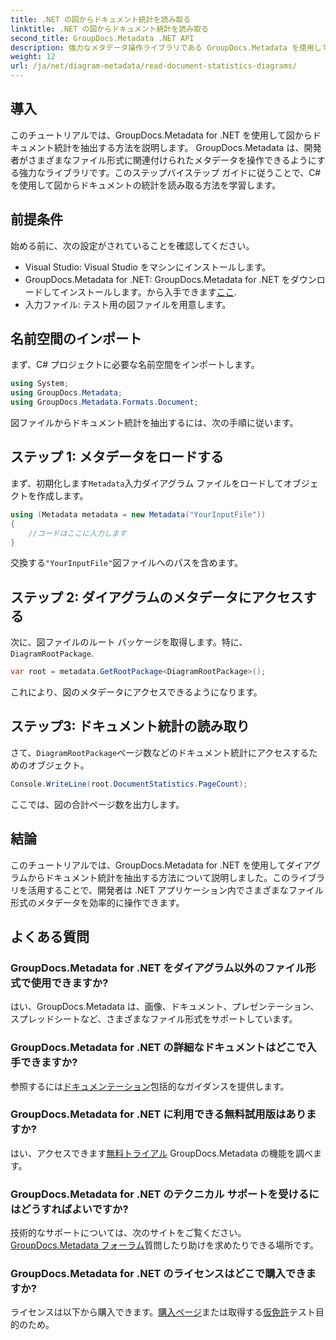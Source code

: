 ```yaml
---
title: .NET の図からドキュメント統計を読み取る
linktitle: .NET の図からドキュメント統計を読み取る
second_title: GroupDocs.Metadata .NET API
description: 強力なメタデータ操作ライブラリである GroupDocs.Metadata を使用して、.NET のダイアグラムからドキュメント統計を抽出する方法を学習します。
weight: 12
url: /ja/net/diagram-metadata/read-document-statistics-diagrams/
---
```

## 導入
このチュートリアルでは、GroupDocs.Metadata for .NET を使用して図からドキュメント統計を抽出する方法を説明します。 GroupDocs.Metadata は、開発者がさまざまなファイル形式に関連付けられたメタデータを操作できるようにする強力なライブラリです。このステップバイステップ ガイドに従うことで、C# を使用して図からドキュメントの統計を読み取る方法を学習します。
## 前提条件
始める前に、次の設定がされていることを確認してください。
- Visual Studio: Visual Studio をマシンにインストールします。
-  GroupDocs.Metadata for .NET: GroupDocs.Metadata for .NET をダウンロードしてインストールします。から入手できます[ここ](https://releases.groupdocs.com/metadata/net/).
- 入力ファイル: テスト用の図ファイルを用意します。

## 名前空間のインポート
まず、C# プロジェクトに必要な名前空間をインポートします。
```csharp
using System;
using GroupDocs.Metadata;
using GroupDocs.Metadata.Formats.Document;
```

図ファイルからドキュメント統計を抽出するには、次の手順に従います。
## ステップ 1: メタデータをロードする
まず、初期化します`Metadata`入力ダイアグラム ファイルをロードしてオブジェクトを作成します。
```csharp
using (Metadata metadata = new Metadata("YourInputFile"))
{
    //コードはここに入力します
}
```
交換する`"YourInputFile"`図ファイルへのパスを含めます。
## ステップ 2: ダイアグラムのメタデータにアクセスする
次に、図ファイルのルート パッケージを取得します。特に、`DiagramRootPackage`.
```csharp
var root = metadata.GetRootPackage<DiagramRootPackage>();
```
これにより、図のメタデータにアクセスできるようになります。
## ステップ3: ドキュメント統計の読み取り
さて、`DiagramRootPackage`ページ数などのドキュメント統計にアクセスするためのオブジェクト。
```csharp
Console.WriteLine(root.DocumentStatistics.PageCount);
```
ここでは、図の合計ページ数を出力します。

## 結論
このチュートリアルでは、GroupDocs.Metadata for .NET を使用してダイアグラムからドキュメント統計を抽出する方法について説明しました。このライブラリを活用することで、開発者は .NET アプリケーション内でさまざまなファイル形式のメタデータを効率的に操作できます。

## よくある質問
### GroupDocs.Metadata for .NET をダイアグラム以外のファイル形式で使用できますか?
はい、GroupDocs.Metadata は、画像、ドキュメント、プレゼンテーション、スプレッドシートなど、さまざまなファイル形式をサポートしています。
### GroupDocs.Metadata for .NET の詳細なドキュメントはどこで入手できますか?
参照するには[ドキュメンテーション](https://tutorials.groupdocs.com/metadata/net/)包括的なガイダンスを提供します。
### GroupDocs.Metadata for .NET に利用できる無料試用版はありますか?
はい、アクセスできます[無料トライアル](https://releases.groupdocs.com/) GroupDocs.Metadata の機能を調べます。
### GroupDocs.Metadata for .NET のテクニカル サポートを受けるにはどうすればよいですか?
技術的なサポートについては、次のサイトをご覧ください。[GroupDocs.Metadata フォーラム](https://forum.groupdocs.com/c/metadata/14)質問したり助けを求めたりできる場所です。
### GroupDocs.Metadata for .NET のライセンスはどこで購入できますか?
ライセンスは以下から購入できます。[購入ページ](https://purchase.groupdocs.com/buy)または取得する[仮免許](https://purchase.groupdocs.com/temporary-license/)テスト目的のため。